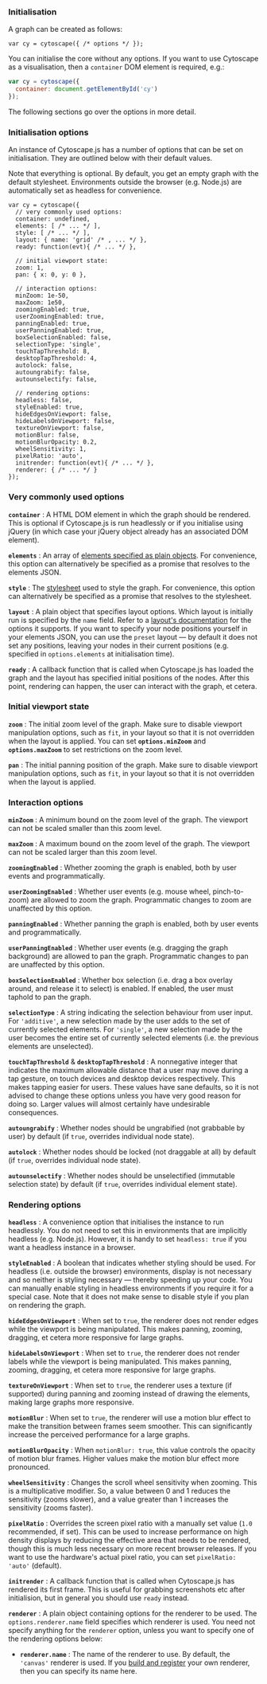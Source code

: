 ### Initialisation

A graph can be created as follows:

```
var cy = cytoscape({ /* options */ });
```

You can initialise the core without any options.  If you want to use Cytoscape as a visualisation, then a `container` DOM element is required, e.g.:

```js
var cy = cytoscape({
  container: document.getElementById('cy')
});
```

The following sections go over the options in more detail.


### Initialisation options

An instance of Cytoscape.js has a number of options that can be set on initialisation.  They are outlined below with their default values.

<span class="important-indicator"></span> Note that everything is optional.  By default, you get an empty graph with the default stylesheet.  Environments outside the browser (e.g. Node.js) are automatically set as headless for convenience.

```
var cy = cytoscape({
  // very commonly used options:
  container: undefined,
  elements: [ /* ... */ ],
  style: [ /* ... */ ],
  layout: { name: 'grid' /* , ... */ },
  ready: function(evt){ /* ... */ },

  // initial viewport state:
  zoom: 1,
  pan: { x: 0, y: 0 },

  // interaction options:
  minZoom: 1e-50,
  maxZoom: 1e50,
  zoomingEnabled: true,
  userZoomingEnabled: true,
  panningEnabled: true,
  userPanningEnabled: true,
  boxSelectionEnabled: false,
  selectionType: 'single',
  touchTapThreshold: 8,
  desktopTapThreshold: 4,
  autolock: false,
  autoungrabify: false,
  autounselectify: false,

  // rendering options:
  headless: false,
  styleEnabled: true,
  hideEdgesOnViewport: false,
  hideLabelsOnViewport: false,
  textureOnViewport: false,
  motionBlur: false,
  motionBlurOpacity: 0.2,
  wheelSensitivity: 1,
  pixelRatio: 'auto',
  initrender: function(evt){ /* ... */ },
  renderer: { /* ... */ }
});
```


### Very commonly used options

**`container`** : A HTML DOM element in which the graph should be rendered.  This is optional if Cytoscape.js is run headlessly or if you initialise using jQuery (in which case your jQuery object already has an associated DOM element).

**`elements`** : An array of [elements specified as plain objects](#notation/elements-json).  For convenience, this option can alternatively be specified as a promise that resolves to the elements JSON.

**`style`** : The [stylesheet](#style) used to style the graph.  For convenience, this option can alternatively be specified as a promise that resolves to the stylesheet.

**`layout`** : A plain object that specifies layout options.  Which layout is initially run is specified by the `name` field.  Refer to a [layout's documentation](#layouts) for the options it supports.  If you want to specify your node positions yourself in your elements JSON, you can use the `preset` layout &mdash; by default it does not set any positions, leaving your nodes in their current positions (e.g. specified in `options.elements` at initialisation time).

**`ready`** : A callback function that is called when Cytoscape.js has loaded the graph and the layout has specified initial positions of the nodes.  After this point, rendering can happen, the user can interact with the graph, et cetera.


### Initial viewport state

**`zoom`** : The initial zoom level of the graph.  Make sure to disable viewport manipulation options, such as `fit`, in your layout so that it is not overridden when the layout is applied.  You can set **`options.minZoom`** and **`options.maxZoom`** to set restrictions on the zoom level.

**`pan`** : The initial panning position of the graph.  Make sure to disable viewport manipulation options, such as `fit`, in your layout so that it is not overridden when the layout is applied.


### Interaction options

**`minZoom`** : A minimum bound on the zoom level of the graph.  The viewport can not be scaled smaller than this zoom level.

**`maxZoom`** : A maximum bound on the zoom level of the graph.  The viewport can not be scaled larger than this zoom level.

**`zoomingEnabled`** : Whether zooming the graph is enabled, both by user events and programmatically.

**`userZoomingEnabled`** : Whether user events (e.g. mouse wheel, pinch-to-zoom) are allowed to zoom the graph.  Programmatic changes to zoom are unaffected by this option.

**`panningEnabled`** : Whether panning the graph is enabled, both by user events and programmatically.

**`userPanningEnabled`** : Whether user events (e.g. dragging the graph background) are allowed to pan the graph.  Programmatic changes to pan are unaffected by this option.

**`boxSelectionEnabled`** : Whether box selection (i.e. drag a box overlay around, and release it to select) is enabled.  If enabled, the user must taphold to pan the graph.

**`selectionType`** : A string indicating the selection behaviour from user input.  For `'additive'`, a new selection made by the user adds to the set of currently selected elements.  For `'single'`, a new selection made by the user becomes the entire set of currently selected elements (i.e. the previous elements are unselected).

**`touchTapThreshold`** & **`desktopTapThreshold`** : A nonnegative integer that indicates the maximum allowable distance that a user may move during a tap gesture, on touch devices and desktop devices respectively.  This makes tapping easier for users.  These values have sane defaults, so it is not advised to change these options unless you have very good reason for doing so.  Larger values will almost certainly have undesirable consequences.

**`autoungrabify`** : Whether nodes should be ungrabified (not grabbable by user) by default (if `true`, overrides individual node state).

**`autolock`** : Whether nodes should be locked (not draggable at all) by default (if `true`, overrides individual node state).

**`autounselectify`** : Whether nodes should be unselectified (immutable selection state) by default (if `true`, overrides individual element state).


### Rendering options

**`headless`** : A convenience option that initialises the instance to run headlessly.  You do not need to set this in environments that are implicitly headless (e.g. Node.js).  However, it is handy to set `headless: true` if you want a headless instance in a browser.

**`styleEnabled`** : A boolean that indicates whether styling should be used.  For headless (i.e. outside the browser) environments, display is not necessary and so neither is styling necessary &mdash; thereby speeding up your code.  You can manually enable styling in headless environments if you require it for a special case.  Note that it does not make sense to disable style if you plan on rendering the graph.

**`hideEdgesOnViewport`** : When set to `true`, the renderer does not render edges while the viewport is being manipulated.  This makes panning, zooming, dragging, et cetera more responsive for large graphs.

**`hideLabelsOnViewport`** : When set to `true`, the renderer does not render labels while the viewport is being manipulated.  This makes panning, zooming, dragging, et cetera more responsive for large graphs.

**`textureOnViewport`** : When set to `true`, the renderer uses a texture (if supported) during panning and zooming instead of drawing the elements, making large graphs more responsive.

**`motionBlur`** : When set to `true`, the renderer will use a motion blur effect to make the transition between frames seem smoother.  This can significantly increase the perceived performance for a large graphs.

**`motionBlurOpacity`** : When `motionBlur: true`, this value controls the opacity of motion blur frames.  Higher values make the motion blur effect more pronounced.

**`wheelSensitivity`** : Changes the scroll wheel sensitivity when zooming.  This is a multiplicative modifier.  So, a value between 0 and 1 reduces the sensitivity (zooms slower), and a value greater than 1 increases the sensitivity (zooms faster).

**`pixelRatio`** : Overrides the screen pixel ratio with a manually set value (`1.0` recommended, if set).  This can be used to increase performance on high density displays by reducing the effective area that needs to be rendered, though this is much less necessary on more recent browser releases.  If you want to use the hardware's actual pixel ratio, you can set `pixelRatio: 'auto'` (default).

**`initrender`** : A callback function that is called when Cytoscape.js has rendered its first frame.  This is useful for grabbing screenshots etc after initialision, but in general you should use `ready` instead.

**`renderer`** : A plain object containing options for the renderer to be used.  The `options.renderer.name` field specifies which renderer is used.  You need not specify anything for the `renderer` option, unless you want to specify one of the rendering options below:

* **`renderer.name`** : The name of the renderer to use.  By default, the `'canvas'` renderer is used.  If you [build and register](#extensions) your own renderer, then you can specify its name here.
